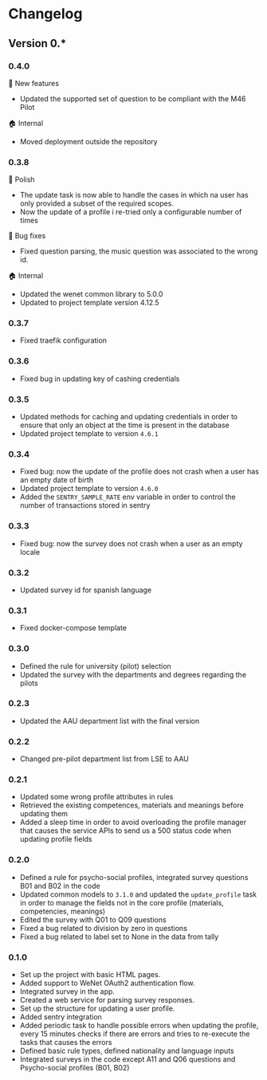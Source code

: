 # Changelog

## Version 0.*

### 0.4.0
:rocket: New features
* Updated the supported set of question to be compliant with the M46 Pilot

:house: Internal
* Moved deployment outside the repository

### 0.3.8

:nail_care: Polish
* The update task is now able to handle the cases in which na user has only provided a subset of the required scopes.
* Now the update of a profile i re-tried only a configurable number of times

:bug: Bug fixes
* Fixed question parsing, the music question was associated to the wrong id.

:house: Internal
* Updated the wenet common library to 5.0.0
* Updated to project template version 4.12.5

### 0.3.7

* Fixed traefik configuration

### 0.3.6

* Fixed bug in updating key of cashing credentials

### 0.3.5

* Updated methods for caching and updating credentials in order to ensure that only an object at the time is present in the database
* Updated project template to version `4.6.1`

### 0.3.4

* Fixed bug: now the update of the profile does not crash when a user has an empty date of birth
* Updated project template to version `4.6.0`
* Added the `SENTRY_SAMPLE_RATE` env variable in order to control the number of transactions stored in sentry

### 0.3.3

* Fixed bug: now the survey does not crash when a user as an empty locale

### 0.3.2

* Updated survey id for spanish language

### 0.3.1

* Fixed docker-compose template

### 0.3.0
* Defined the rule for university (pilot) selection
* Updated the survey with the departments and degrees regarding the pilots

### 0.2.3
* Updated the AAU department list with the final version

### 0.2.2
* Changed pre-pilot department list from LSE to AAU

### 0.2.1

* Updated some wrong profile attributes in rules
* Retrieved the existing competences, materials and meanings before updating them
* Added a sleep time in order to avoid overloading the profile manager that causes the service APIs to send us a 500 status code when updating profile fields

### 0.2.0

* Defined a rule for psycho-social profiles, integrated survey questions B01 and B02 in the code
* Updated common models to `3.1.0` and updated the `update_profile` task in order to manage the fields not in the core profile (materials, competencies, meanings)
* Edited the survey with Q01 to Q09 questions
* Fixed a bug related to division by zero in questions
* Fixed a bug related to label set to None in the data from tally

### 0.1.0

* Set up the project with basic HTML pages.
* Added support to WeNet OAuth2 authentication flow.
* Integrated survey in the app.
* Created a web service for parsing survey responses.
* Set up the structure for updating a user profile.
* Added sentry integration
* Added periodic task to handle possible errors when updating the profile, every 15 minutes checks if there are errors and tries to re-execute the tasks that causes the errors
* Defined basic rule types, defined nationality and language inputs
* Integrated surveys in the code except A11 and Q06 questions and Psycho-social profiles (B01, B02)
